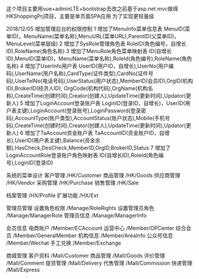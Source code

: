 这个项目主要用vue+adminLTE+bootstrap去改之前基于asp.net mvc做得HKShoppingPrj项目，主要是单页面SPA应用
为了实现更轻量级

2018/12/05 增加管理后台的权限控制
1 增加了MenuInfo菜单信息表 MenuID(菜单ID)，MenuName(菜单名称),MenuURL(菜单URL),ParentID(父菜单ID)，MenuLevel(菜单层级)
2 增加了SysRole管理角色表 RoleID(角色编号，自增长ID),RoleName(角色名称)
3 增加了MenuRole角色菜单映射表 ID(自增长ID),MenuID(菜单ID)，MenuName(菜单名称),RoleId(角色编号),RoleName(角色名称)
4 增加了UserInfo用户表 UserID(用户ID，自增长),UserNo(用户编码),UserName(用户名称),CardType(证件类型),CardNo(证件号码),UserTelNo(电话号码),UserStatus(用户状态),MemberID(会员ID),OrgID(机构ID),BrokerID(经济人ID),
  OrgCode(机构代码),OrgName(机构名称),CreateTime(创建时间),Creator(创建人),UpdateTime(更新时间),Updator(更新人)
5 增加了LoginAccount登录账户表 LoginID(登录ID，自增长)，UserID(用户表主键),LoginAccount(登录账号),LoginPassword(登录密码),AccountType(账户类型),AccountStatus(账户状态),Mobile(手机号码),CreateTime(创建时间),Creator(创建人),UpdateTime(更新时间),Updator(更新人)
6 增加了TaAccount资金账户表 TaAccountID(资金账户ID，自增长),UserID(用户表主键),Balance(资金余额),HasCheck,DesCheck,MemberID,OrgID,BrokerID,Status
7 增加了 LoginAccountRole登录账户角色映射表 ID(自增长ID),RoleId(角色编号),LoginID(登录ID)

系统的菜单设计
客户管理	/HK/Customer
商品管理	/HK/Goods
供应商管理	/HK/Vendor
采购管理	/HK/Purchase
销售管理	/HK/Sale

档案管理	/HX/Profile
扩展功能	/HX/Ext

管理员管理
设置角色权限	/Manage/RoleRights
设置管理员角色	/Manage/ManagerRole
管理员信息	/Manage/ManagerInfo

会员信息
电商账户	/Member/ECAccount
运营中心	/Member/OPCenter
综合会员	/Member/GeneralMember
机构信息	/Member/AreaInfo
公众号信息	/Member/Wechat
手工兑换	/Member/Exchange

商城管理
客户资料	/Mall/Customer
商品管理	/Mall/Goods
评价管理	/Mall/Comment
提货管理	/Mall/Delivery
代售管理	/Mall/Commission
快递管理	/Mall/Express






